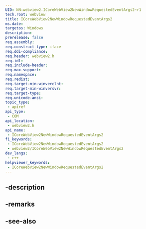 ```yaml
---
UID: NN:webview2.ICoreWebView2NewWindowRequestedEventArgs2~r1
tech.root: webview
title: ICoreWebView2NewWindowRequestedEventArgs2
ms.date: 
targetos: Windows
description: 
prerelease: false
req.assembly: 
req.construct-type: iface
req.ddi-compliance: 
req.header: webview2.h
req.idl: 
req.include-header: 
req.max-support: 
req.namespace: 
req.redist: 
req.target-min-winverclnt: 
req.target-min-winversvr: 
req.target-type: 
req.unicode-ansi: 
topic_type:
 - apiref
api_type:
 - COM
api_location:
 - webview2.h
api_name:
 - ICoreWebView2NewWindowRequestedEventArgs2
f1_keywords:
 - ICoreWebView2NewWindowRequestedEventArgs2
 - webview2/ICoreWebView2NewWindowRequestedEventArgs2
dev_langs:
 - c++
helpviewer_keywords:
 - ICoreWebView2NewWindowRequestedEventArgs2
---
```


## -description

## -remarks

## -see-also

